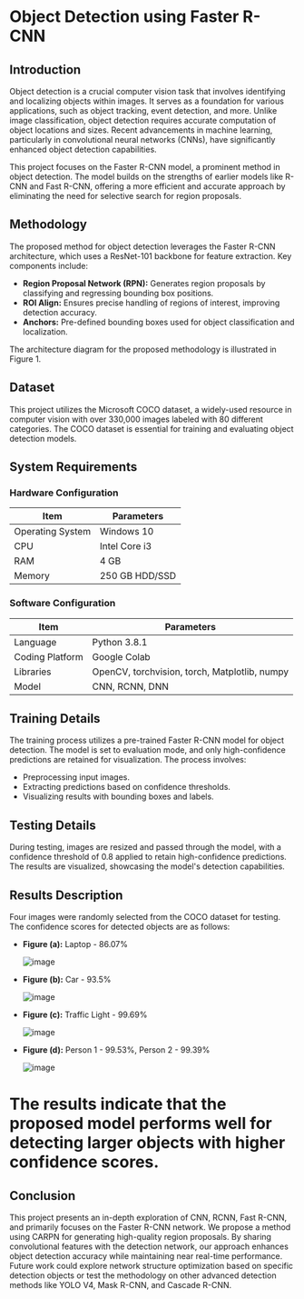# Object Detection using Faster R-CNN

## Introduction

Object detection is a crucial computer vision task that involves identifying and localizing objects within images. It serves as a foundation for various applications, such as object tracking, event detection, and more. Unlike image classification, object detection requires accurate computation of object locations and sizes. Recent advancements in machine learning, particularly in convolutional neural networks (CNNs), have significantly enhanced object detection capabilities.

This project focuses on the Faster R-CNN model, a prominent method in object detection. The model builds on the strengths of earlier models like R-CNN and Fast R-CNN, offering a more efficient and accurate approach by eliminating the need for selective search for region proposals.

## Methodology

The proposed method for object detection leverages the Faster R-CNN architecture, which uses a ResNet-101 backbone for feature extraction. Key components include:

- **Region Proposal Network (RPN):** Generates region proposals by classifying and regressing bounding box positions.
- **ROI Align:** Ensures precise handling of regions of interest, improving detection accuracy.
- **Anchors:** Pre-defined bounding boxes used for object classification and localization.

The architecture diagram for the proposed methodology is illustrated in Figure 1.

## Dataset

This project utilizes the Microsoft COCO dataset, a widely-used resource in computer vision with over 330,000 images labeled with 80 different categories. The COCO dataset is essential for training and evaluating object detection models.

## System Requirements

### Hardware Configuration

| Item               | Parameters    |
|--------------------|---------------|
| Operating System   | Windows 10    |
| CPU                | Intel Core i3 |
| RAM                | 4 GB          |
| Memory             | 250 GB HDD/SSD|

### Software Configuration

| Item               | Parameters                     |
|--------------------|--------------------------------|
| Language           | Python 3.8.1                   |
| Coding Platform    | Google Colab                   |
| Libraries          | OpenCV, torchvision, torch, Matplotlib, numpy |
| Model              | CNN, RCNN, DNN                 |

## Training Details

The training process utilizes a pre-trained Faster R-CNN model for object detection. The model is set to evaluation mode, and only high-confidence predictions are retained for visualization. The process involves:

- Preprocessing input images.
- Extracting predictions based on confidence thresholds.
- Visualizing results with bounding boxes and labels.

## Testing Details

During testing, images are resized and passed through the model, with a confidence threshold of 0.8 applied to retain high-confidence predictions. The results are visualized, showcasing the model's detection capabilities.

## Results Description

Four images were randomly selected from the COCO dataset for testing. The confidence scores for detected objects are as follows:

- **Figure (a):** Laptop - 86.07%
  
  ![image](https://github.com/user-attachments/assets/187d2c89-20e6-4839-aec7-2a452fa84063)

- **Figure (b):** Car - 93.5%
  
  ![image](https://github.com/user-attachments/assets/b132c9e4-8de0-4b80-9b9b-bf3097c33d87)

- **Figure (c):** Traffic Light - 99.69%
  
  ![image](https://github.com/user-attachments/assets/2a88a4b4-38f6-4938-8ebd-22d8af65c4ce)

- **Figure (d):** Person 1 - 99.53%, Person 2 - 99.39%
  
  ![image](https://github.com/user-attachments/assets/5d2f2881-b88d-4069-abef-20e4b8105c66)



# The results indicate that the proposed model performs well for detecting larger objects with higher confidence scores.

## Conclusion

This project presents an in-depth exploration of CNN, RCNN, Fast R-CNN, and primarily focuses on the Faster R-CNN network. We propose a method using CARPN for generating high-quality region proposals. By sharing convolutional features with the detection network, our approach enhances object detection accuracy while maintaining near real-time performance. Future work could explore network structure optimization based on specific detection objects or test the methodology on other advanced detection methods like YOLO V4, Mask R-CNN, and Cascade R-CNN.
